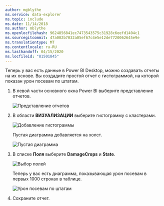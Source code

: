 ```yaml
---
author: mgblythe
ms.service: data-explorer
ms.topic: include
ms.date: 11/14/2018
ms.author: mblythe
ms.openlocfilehash: 9624856841ec7473543575c31928c6eefd1404c1
ms.sourcegitcommit: 47a002b7032a05ef67c4e5e12de7720062645e9e
ms.translationtype: MT
ms.contentlocale: ru-RU
ms.lasthandoff: 04/15/2020
ms.locfileid: "81501845"
---
```

Теперь у вас есть данные в Power BI Desktop, можно создавать отчеты на их основе. Вы создадите простой отчет с гистограммой, на которой показан урон посевам по штатам.

1. В левой части основного окна Power BI выберите представление отчетов.

    ![Представление отчетов](media/data-explorer-power-bi-visualize-basic/report-view.png)

1. В области **ВИЗУАЛИЗАЦИИ** выберите гистограмму с кластерами.

    ![Добавление гистограммы](media/data-explorer-power-bi-visualize-basic/add-column-chart.png)

    Пустая диаграмма добавляется на холст.

    ![Пустая диаграмма](media/data-explorer-power-bi-visualize-basic/blank-chart.png)

1. В списке **Поля** выберите **DamageCrops** и **State**.

    ![Выбор полей](media/data-explorer-power-bi-visualize-basic/select-fields.png)

    Теперь у вас есть диаграмма, показывающая урон посевам в первых 1000 строках в таблице.

    ![Урон посевам по штатам](media/data-explorer-power-bi-visualize-basic/damage-column-chart.png)

1. Сохраните отчет.